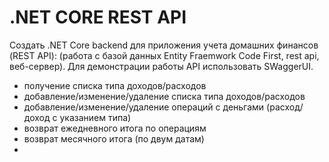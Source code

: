 # .NET CORE REST API
Создать .NET Core backend для приложения учета домашних финансов (REST API): (работа с базой данных Entity Fraemwork Code First, rest api, веб-сервер).
Для демонстрации работы API использовать SWaggerUI.
+ получение списка типа доходов/расходов
+ добавление/изменение/удаление списка типа доходов/расходов
+ добавление/изменение/удаление операций с деньгами (расход/доход с указанием типа)
+ возврат ежедневного итога по операциям
+ возврат месячного итога (по двум датам)
+
